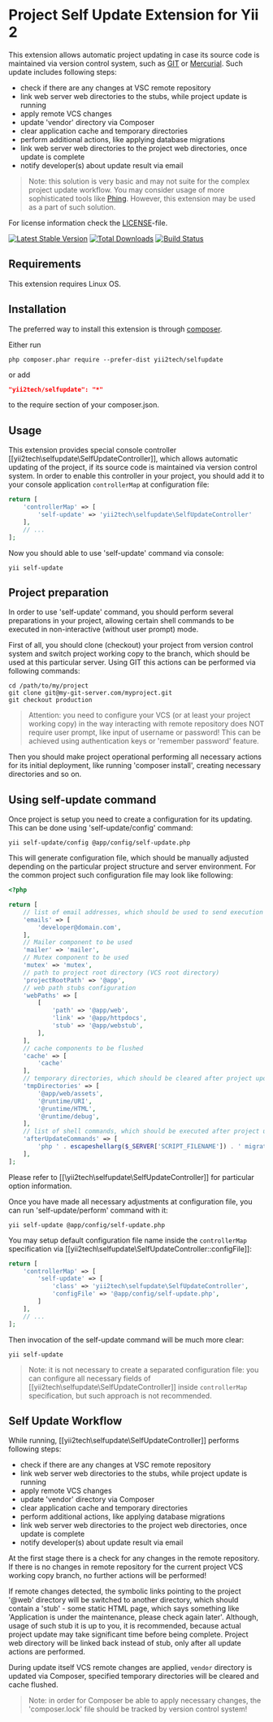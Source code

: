 Project Self Update Extension for Yii 2
=======================================

This extension allows automatic project updating in case its source code is maintained via version control system, such
as [GIT](https://git-scm.com/) or [Mercurial](https://mercurial.selenic.com/). Such update includes following steps:
 - check if there are any changes at VSC remote repository
 - link web server web directories to the stubs, while project update is running
 - apply remote VCS changes
 - update 'vendor' directory via Composer
 - clear application cache and temporary directories
 - perform additional actions, like applying database migrations
 - link web server web directories to the project web directories, once update is complete
 - notify developer(s) about update result via email

> Note: this solution is very basic and may not suite for the complex project update workflow. You may consider
  usage of more sophisticated tools like [Phing](https://www.phing.info/). However, this extension may be used as a part
  of such solution.

For license information check the [LICENSE](LICENSE.md)-file.

[![Latest Stable Version](https://poser.pugx.org/yii2tech/selfupdate/v/stable.png)](https://packagist.org/packages/yii2tech/selfupdate)
[![Total Downloads](https://poser.pugx.org/yii2tech/selfupdate/downloads.png)](https://packagist.org/packages/yii2tech/selfupdate)
[![Build Status](https://travis-ci.org/yii2tech/selfupdate.svg?branch=master)](https://travis-ci.org/yii2tech/selfupdate)


Requirements
------------

This extension requires Linux OS.


Installation
------------

The preferred way to install this extension is through [composer](http://getcomposer.org/download/).

Either run

```
php composer.phar require --prefer-dist yii2tech/selfupdate
```

or add

```json
"yii2tech/selfupdate": "*"
```

to the require section of your composer.json.


Usage
-----

This extension provides special console controller [[yii2tech\selfupdate\SelfUpdateController]], which allows automatic updating of
the project, if its source code is maintained via version control system.
In order to enable this controller in your project, you should add it to your console application `controllerMap` at
configuration file:

```php
return [
    'controllerMap' => [
        'self-update' => 'yii2tech\selfupdate\SelfUpdateController'
    ],
    // ...
];
```

Now you should able to use 'self-update' command via console:

```
yii self-update
```


## Project preparation <span id="project-preparation"></span>

In order to use 'self-update' command, you should perform several preparations in your project, allowing
certain shell commands to be executed in non-interactive (without user prompt) mode.

First of all, you should clone (checkout) your project from version control system and switch project working copy
to the branch, which should be used at this particular server. Using GIT this actions can be performed via following commands:

```
cd /path/to/my/project
git clone git@my-git-server.com/myproject.git
git checkout production
```

> Attention: you need to configure your VCS (or at least your project working copy) in the way interacting with remote
  repository does NOT require user prompt, like input of username or password! This can be achieved using authentication
  keys or 'remember password' feature.

Then you should make project operational performing all necessary actions for its initial deployment, like running
'composer install', creating necessary directories and so on.


## Using self-update command <span id="using-self-update-command"></span>

Once project is setup you need to create a configuration for its updating. This can be done using 'self-update/config'
command:

```
yii self-update/config @app/config/self-update.php
```

This will generate configuration file, which should be manually adjusted depending on the particular project structure
and server environment. For the common project such configuration file may look like following:

```php
<?php

return [
    // list of email addresses, which should be used to send execution reports
    'emails' => [
        'developer@domain.com',
    ],
    // Mailer component to be used
    'mailer' => 'mailer',
    // Mutex component to be used
    'mutex' => 'mutex',
    // path to project root directory (VCS root directory)
    'projectRootPath' => '@app',
    // web path stubs configuration
    'webPaths' => [
        [
            'path' => '@app/web',
            'link' => '@app/httpdocs',
            'stub' => '@app/webstub',
        ],
    ],
    // cache components to be flushed
    'cache' => [
        'cache'
    ],
    // temporary directories, which should be cleared after project update
    'tmpDirectories' => [
        '@app/web/assets',
        '@runtime/URI',
        '@runtime/HTML',
        '@runtime/debug',
    ],
    // list of shell commands, which should be executed after project update
    'afterUpdateCommands' => [
        'php ' . escapeshellarg($_SERVER['SCRIPT_FILENAME']) . ' migrate/up --interactive=0',
    ],
];
```

Please refer to [[\yii2tech\selfupdate\SelfUpdateController]] for particular option information.

Once you have made all necessary adjustments at configuration file, you can run 'self-update/perform' command with it:

```
yii self-update @app/config/self-update.php
```

You may setup default configuration file name inside the `controllerMap` specification via [[yii2tech\selfupdate\SelfUpdateController::configFile]]:

```php
return [
    'controllerMap' => [
        'self-update' => [
            'class' => 'yii2tech\selfupdate\SelfUpdateController',
            'configFile' => '@app/config/self-update.php',
        ]
    ],
    // ...
];
```

Then invocation of the self-update command will be much more clear:

```
yii self-update
```

> Note: it is not necessary to create a separated configuration file: you can configure all necessary fields of
  [[yii2tech\selfupdate\SelfUpdateController]] inside `controllerMap` specification, but such approach is not recommended.


Self Update Workflow
--------------------

While running, [[yii2tech\selfupdate\SelfUpdateController]] performs following steps:
 - check if there are any changes at VSC remote repository
 - link web server web directories to the stubs, while project update is running
 - apply remote VCS changes
 - update 'vendor' directory via Composer
 - clear application cache and temporary directories
 - perform additional actions, like applying database migrations
 - link web server web directories to the project web directories, once update is complete
 - notify developer(s) about update result via email

At the first stage there is a check for any changes in the remote repository. If there is no changes in remote
repository for the current project VCS working copy branch, no further actions will be performed!

If remote changes detected, the symbolic links pointing to the project '@web' directory will be switched to another
directory, which should contain a 'stub' - some static HTML page, which says something like 'Application is under the
maintenance, please check again later'. Although, usage of such stub it is up to you, it is recommended, because actual
project update may take significant time before being complete.
Project web directory will be linked back instead of stub, only after all update actions are performed.

During update itself VCS remote changes are applied, `vendor` directory is updated via Composer, specified temporary
directories will be cleared and cache flushed.

> Note: in order for Composer be able to apply necessary changes, the 'composer.lock' file should be tracked by version
  control system!

